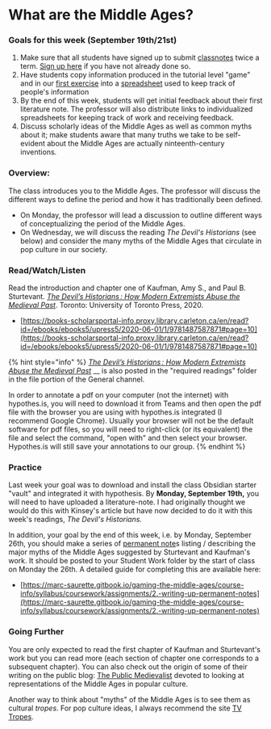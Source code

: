 # What are the Middle Ages?

### Goals for this week (September 19th/21st)

1. Make sure that all students have signed up to submit [classnotes](../course-info/syllabus/coursework/reflections/2.-obsidian-notes/classnotes.md) twice a term. [Sign up here](https://docs.google.com/spreadsheets/d/1sCloWfNgj3t\_YD8-vx2toFdw4BbTuWXFHJr2mHYP5zc/edit?usp=sharing) if you have not already done so.
2. Have students copy information produced in the tutorial level "game" and in our [first exercise](../course-info/syllabus/coursework/assignments/1.-introduction-to-hypothes.is.md) into a [spreadsheet](https://docs.google.com/spreadsheets/d/11qySQYeDCusmpIE28vK8rXUAB9KG5S8Ex-gD5SdNE6g/edit?usp=sharing) used to keep track of people's information
3. By the end of this week, students will get initial feedback about their first literature note. The professor will also distribute links to individualized spreadsheets for keeping track of work and receiving feedback.&#x20;
4. Discuss scholarly ideas of the Middle Ages as well as common myths about it; make students aware that many truths we take to be self-evident about the Middle Ages are actually ninteenth-century inventions.&#x20;

### Overview:

The class introduces you to the Middle Ages. The professor will discuss the different ways to define the period and how it has traditionally been defined.&#x20;

* On Monday, the professor will lead a discussion to outline different ways of conceptualizing the period of the Middle Ages.&#x20;
* On Wednesday, we will discuss the reading _The Devil's Historians_ (see below) and consider the many myths of the Middle Ages that circulate in pop culture in our society.&#x20;

### Read/Watch/Listen

Read the introduction and chapter one of Kaufman, Amy S., and Paul B. Sturtevant. [_The Devil’s Historians : How Modern Extremists Abuse the Medieval Past_](https://books-scholarsportal-info.proxy.library.carleton.ca/en/read?id=/ebooks/ebooks5/upress5/2020-06-01/1/9781487587871#page=10). Toronto: University of Toronto Press, 2020.&#x20;

* [https://books-scholarsportal-info.proxy.library.carleton.ca/en/read?id=/ebooks/ebooks5/upress5/2020-06-01/1/9781487587871#page=10](https://books-scholarsportal-info.proxy.library.carleton.ca/en/read?id=/ebooks/ebooks5/upress5/2020-06-01/1/9781487587871#page=10)

{% hint style="info" %}
[_The Devil’s Historians : How Modern Extremists Abuse the Medieval Past_](https://cmailcarletonca.sharepoint.com/:b:/r/sites/MEMS2001977/Shared%20Documents/General/Required%20readings/The%20Devil's%20Historians\_%20How%20Modern%20Extremi%20-%20By%20Amy%20S.%20Kaufman%20\(1\).pdf?csf=1\&web=1\&e=uo8nt9) __ is also posted in the "required readings" folder in the file portion of the General channel.&#x20;

In order to annotate a pdf on your computer (not the internet) with hypothes.is, you will need to download it from Teams and then open the pdf file with the browser you are using with hypothes.is integrated (I recommend Google Chrome). Usually your browser will not be the default software for pdf files, so you will need to right-click (or its equivalent) the file and select the command, "open with" and then select your browser. Hypothes.is will still save your annotations to our group.&#x20;
{% endhint %}

### Practice

Last week your goal was to download and install the class Obsidian starter "vault" and integrated it with hypothesis. By **Monday, September 19th,** you will need to have uploaded a literature-note. I had originally thought we would do this with Kinsey's article but have now decided to do it with this week's readings, _The Devil's Historians._&#x20;

In addition, your goal by the end of this week, i.e. by Monday, September 26th, you should make a series of [permanent note](broken-reference)s listing / describing the major myths of the Middle Ages suggested by Sturtevant and Kaufman's work. It should be posted to your Student Work folder by the start of class on Monday the 26th. A detailed guide for completing this are available here:&#x20;

* [https://marc-saurette.gitbook.io/gaming-the-middle-ages/course-info/syllabus/coursework/assignments/2.-writing-up-permanent-notes](https://marc-saurette.gitbook.io/gaming-the-middle-ages/course-info/syllabus/coursework/assignments/2.-writing-up-permanent-notes)

### Going Further

You are only expected to read the first chapter of Kaufman and Sturtevant's work but you can read more (each section of chapter one corresponds to a subsequent chapter). You can also check out the origin of some of their writing on the public blog: [The Public Medievalist](https://www.publicmedievalist.com) devoted to looking at representations of the Middle Ages in popular culture.&#x20;

Another way to think about "myths" of the Middle Ages is to see them as cultural _tropes_. For pop culture ideas, I always recommend the site [TV Tropes](https://tvtropes.org/pmwiki/pmwiki.php/Main/TheMiddleAges).&#x20;

